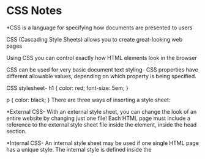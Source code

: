 # CSS Notes  

*CSS is a language for specifying how documents are presented to users 

CSS (Cascading Style Sheets) allows you to create great-looking web pages

Using CSS you can control exactly how HTML elements look in the browser

CSS can be used for very basic document text styling-
CSS properties have different allowable values, depending on which property is being specified. 

CSS stylesheet-
h1 {
    color: red;
    font-size: 5em;
}

p {
    color: black;
}
There are three ways of inserting a style sheet:

*External CSS- 
With an external style sheet, you can change the look of an entire website by changing just one file!
Each HTML page must include a reference to the external style sheet file inside the <link> element, inside the head section.

*Internal CSS-
An internal style sheet may be used if one single HTML page has a unique style.
The internal style is defined inside the <style> element, inside the head section.

*Inline CSS-
An inline style may be used to apply a unique style for a single element.
To use inline styles, add the style attribute to the relevant element. The style attribute can contain any CSS property. 

*CSS Comments-
Comments are used to explain the code, and may help when you edit the source code at a later date.
Comments are ignored by browsers.
A CSS comment is placed inside the <style> element, and starts with /* and ends with */
are not displayed in the browser, but they can help document your source code.

*CSS Colors-
body {
  color: red;
}

h1 {
  color: #00ff00;
}

p.ex {
  color: rgb(0,0,255);
}
Colors are specified using predefined color names, or RGB, HEX, HSL, RGBA, HSLA values.
<h1 style="color:Tomato;">Hello World</h1>
<p style="color:DodgerBlue;">Lorem ipsum...</p>
<p style="color:MediumSeaGreen;">Ut wisi enim...</p>

*Important Property-
The !important rule in CSS is used to add more importance to a property/value than normal.
In fact, if you use the !important rule, it will override ALL previous styling rules for that specific property on that element!